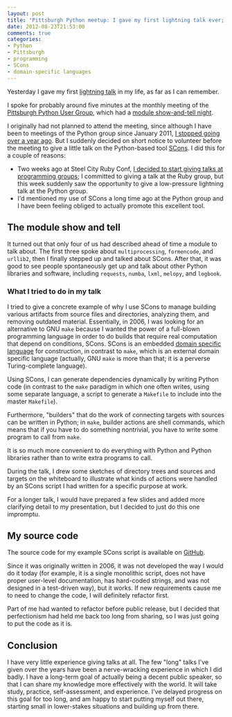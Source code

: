 ```yaml
---
layout: post
title: "Pittsburgh Python meetup: I gave my first lightning talk ever; the topic was SCons"
date: 2012-08-23T21:53:00
comments: true
categories: 
- Python
- Pittsburgh
- programming
- SCons
- domain-specific languages
---
```

Yesterday I gave my first [lightning talk](http://en.wikipedia.org/wiki/Lightning_talk) in my life, as far as I can remember.

I spoke for probably around five minutes at the monthly meeting of the [Pittsburgh Python User Group](http://pghpython.org/), which had a [module show-and-tell night](http://www.meetup.com/pghpython/events/72341992/).

I originally had not planned to attend the meeting, since although I have been to meetings of the Python group since January 2011, [I stopped going over a year ago](/blog/2011/10/16/pittsburgh-software-developer-communities/). But I suddenly decided on short notice to volunteer before the meeting to give a little talk on the Python-based tool [SCons](http://www.scons.org/). I did this for a couple of reasons:

- Two weeks ago at Steel City Ruby Conf, [I decided to start giving talks at programming groups](/blog/2012/08/07/the-first-steel-city-ruby-conference-an-amazing-experience/); I committed to giving a talk at the Ruby group, but this week suddenly saw the opportunity to give a low-pressure lightning talk at the Python group.
- I'd mentioned my use of SCons a long time ago at the Python group and I have been feeling obliged to actually promote this excellent tool.

## The module show and tell

It turned out that only four of us had described ahead of time a module to talk about. The first three spoke about `multiprocessing`, `formencode`, and `urllib2`, then I finally stepped up and talked about SCons. After that, it was good to see people spontaneously get up and talk about other Python libraries and software, including `requests`, `numba`, `lxml`, `melopy`, and `logbook`.

### What I tried to do in my talk

I tried to give a concrete example of why I use SCons to manage building various artifacts from source files and directories, analyzing them, and removing outdated material. Essentially, in 2006, I was looking for an alternative to GNU `make` because I wanted the power of a full-blown programming language in order to do builds that require real computation that depend on conditions, SCons. SCons is an embedded [domain specific language](http://en.wikipedia.org/wiki/Domain-specific_language) for construction, in contrast to `make`, which is an external domain specific language (actually, GNU `make` is more than that; it is a perverse Turing-complete language).

Using SCons, I can generate dependencies dynamically by writing Python code (in contrast to the `make` paradigm in which one often writes, using some separate language, a script to generate a `Makefile` to include into the master `Makefile`).

Furthermore, "builders" that do the work of connecting targets with sources can be written in Python; in `make`, builder actions are shell commands, which means that if you have to do something nontrivial, you have to write some program to call from `make`.

It is so much more convenient to do everything with Python and Python libraries rather than to write extra programs to call.

During the talk, I drew some sketches of directory trees and sources and targets on the whiteboard to illustrate what kinds of actions were handled by an SCons script I had written for a specific purpose at work.

For a longer talk, I would have prepared a few slides and added more clarifying detail to my presentation, but I decided to just do this one impromptu.

## My source code

The source code for my example SCons script is available on [GitHub](http://github.com/FranklinChen/update-childes-talkbank/).

Since it was originally written in 2006, it was not developed the way I would do it today (for example, it is a single monolithic script, does not have proper user-level documentation, has hard-coded strings, and was not designed in a test-driven way), but it works. If new requirements cause me to need to change the code, I will definitely refactor first.

Part of me had wanted to refactor before public release, but I decided that perfectionism had held me back too long from sharing, so I was just going to put the code as it is.

## Conclusion

I have very little experience giving talks at all. The few "long" talks I've given over the years have been a nerve-wracking experience in which I did badly. I have a long-term goal of actually being a decent public speaker, so that I can share my knowledge more effectively with the world. It will take study, practice, self-assessment, and experience. I've delayed progress on this goal for too long, and am happy to start putting myself out there, starting small in lower-stakes situations and building up from there.

